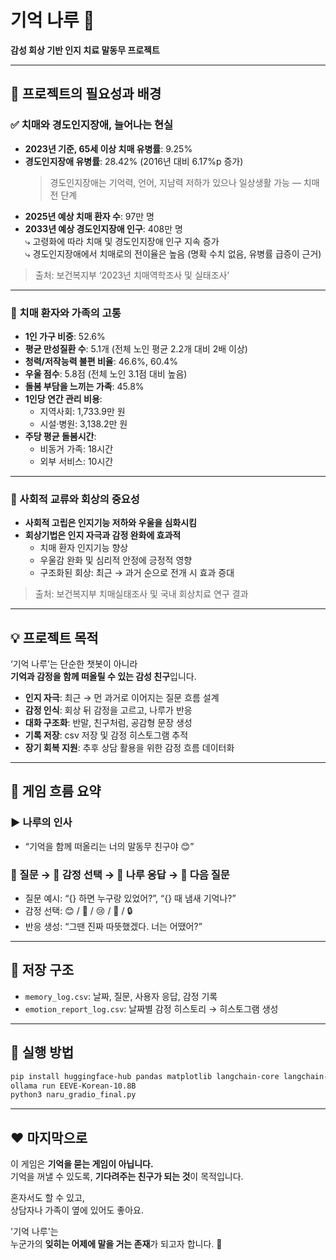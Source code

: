 
# 기억 나루 🌿  
**감성 회상 기반 인지 치료 말동무 프로젝트**

---

## 🧭 프로젝트의 필요성과 배경

### ✅ 치매와 경도인지장애, 늘어나는 현실

- **2023년 기준, 65세 이상 치매 유병률**: 9.25%  
- **경도인지장애 유병률**: 28.42% (2016년 대비 6.17%p 증가)  
  > 경도인지장애는 기억력, 언어, 지남력 저하가 있으나 일상생활 가능 — 치매 전 단계  
- **2025년 예상 치매 환자 수**: 97만 명  
- **2033년 예상 경도인지장애 인구**: 408만 명  
  ⤷ 고령화에 따라 치매 및 경도인지장애 인구 지속 증가  
  ⤷ 경도인지장애에서 치매로의 전이율은 높음 (명확 수치 없음, 유병률 급증이 근거)  
> 출처: 보건복지부 ‘2023년 치매역학조사 및 실태조사’

---

### 🧠 치매 환자와 가족의 고통

- **1인 가구 비중**: 52.6%  
- **평균 만성질환 수**: 5.1개 (전체 노인 평균 2.2개 대비 2배 이상)  
- **청력/저작능력 불편 비율**: 46.6%, 60.4%  
- **우울 점수**: 5.8점 (전체 노인 3.1점 대비 높음)  
- **돌봄 부담을 느끼는 가족**: 45.8%  
- **1인당 연간 관리 비용**:  
  - 지역사회: 1,733.9만 원  
  - 시설·병원: 3,138.2만 원  
- **주당 평균 돌봄시간**:  
  - 비동거 가족: 18시간  
  - 외부 서비스: 10시간

---

### 💬 사회적 교류와 회상의 중요성

- **사회적 고립은 인지기능 저하와 우울을 심화시킴**  
- **회상기법은 인지 자극과 감정 완화에 효과적**  
  - 치매 환자 인지기능 향상  
  - 우울감 완화 및 심리적 안정에 긍정적 영향  
  - 구조화된 회상: 최근 → 과거 순으로 전개 시 효과 증대  

> 출처: 보건복지부 치매실태조사 및 국내 회상치료 연구 결과

---

## 💡 프로젝트 목적

‘기억 나루’는 단순한 챗봇이 아니라  
**기억과 감정을 함께 떠올릴 수 있는 감성 친구**입니다.

- **인지 자극**: 최근 → 먼 과거로 이어지는 질문 흐름 설계
- **감정 인식**: 회상 뒤 감정을 고르고, 나루가 반응
- **대화 구조화**: 반말, 친구처럼, 공감형 문장 생성
- **기록 저장**: csv 저장 및 감정 히스토그램 추적
- **장기 회복 지원**: 추후 상담 활용을 위한 감정 흐름 데이터화

---

## 🌿 게임 흐름 요약

### ▶️ 나루의 인사
- “기억을 함께 떠올리는 너의 말동무 친구야 😊”

### 🩷 질문 → 💛 감정 선택 → 🌿 나루 응답 → 🩷 다음 질문

- 질문 예시: “{} 하면 누구랑 있었어?”, “{} 때 냄새 기억나?”
- 감정 선택: 😊 / 🥰 / 😢 / 🤔 / 🔒
- 반응 생성: “그땐 진짜 따뜻했겠다. 너는 어땠어?”

---

## 💾 저장 구조

- `memory_log.csv`: 날짜, 질문, 사용자 응답, 감정 기록
- `emotion_report_log.csv`: 날짜별 감정 히스토리 → 히스토그램 생성

---

## 🔧 실행 방법

```bash
pip install huggingface-hub pandas matplotlib langchain-core langchain-community
ollama run EEVE-Korean-10.8B
python3 naru_gradio_final.py
```

---

## ❤️ 마지막으로

이 게임은 **기억을 묻는 게임이 아닙니다.**  
기억을 꺼낼 수 있도록, **기다려주는 친구가 되는 것**이 목적입니다.

혼자서도 할 수 있고,  
상담자나 가족이 옆에 있어도 좋아요.

'기억 나루'는  
누군가의 **잊히는 어제에 말을 거는 존재**가 되고자 합니다. 🌱
